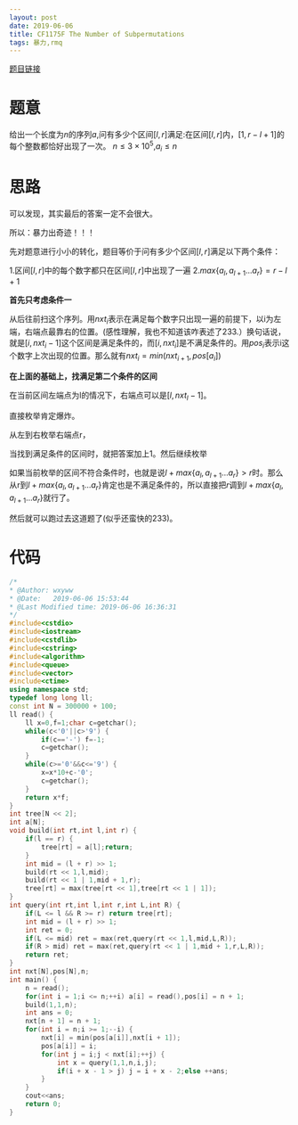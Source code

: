 ```yaml
---
layout: post
date: 2019-06-06
title: CF1175F The Number of Subpermutations
tags: 暴力,rmq
---
```


[题目链接](http://codeforces.com/contest/1175/problem/F)

# 题意

给出一个长度为$n$的序列$a$,问有多少个区间$[l,r]$满足:在区间$[l,r]$内，$[1,r-l+1]$的每个整数都恰好出现了一次。
$n \le 3 \times 10 ^ 5$,$a_i \le n$

# 思路

可以发现，其实最后的答案一定不会很大。

所以：暴力出奇迹！！！

先对题意进行小小的转化，题目等价于问有多少个区间$[l,r]$满足以下两个条件：

1.区间$[l,r]$中的每个数字都只在区间$[l,r]$中出现了一遍
2.$max\{a_l,a_{l+1}...a_r\}=r-l + 1$

**首先只考虑条件一**

从后往前扫这个序列。用$nxt_i$表示在满足每个数字只出现一遍的前提下，以i为左端，右端点最靠右的位置。(感性理解，我也不知道该咋表述了233.）换句话说，就是$[i,nxt_i - 1]$这个区间是满足条件的，而$[i,nxt_i]$是不满足条件的。用$pos_i$表示i这个数字上次出现的位置。那么就有$nxt_i = min(nxt_{i+1},pos[a_i])$

**在上面的基础上，找满足第二个条件的区间**

在当前区间左端点为l的情况下，右端点可以是$[l,nxt_l-1]$。

直接枚举肯定爆炸。

从左到右枚举右端点r，

当找到满足条件的区间时，就把答案加上1。然后继续枚举

如果当前枚举的区间不符合条件时，也就是说$l+max\{a_l,a_{l+1}...a_r\} > r$时。那么从r到$l+max\{a_l,a_{l+1}...a_r\}$肯定也是不满足条件的，所以直接把$r$调到$l+max\{a_l,a_{l+1}...a_r\}$就行了。

然后就可以跑过去这道题了(似乎还蛮快的233)。

# 代码
```cpp
/*
* @Author: wxyww
* @Date:   2019-06-06 15:53:44
* @Last Modified time: 2019-06-06 16:36:31
*/
#include<cstdio>
#include<iostream>
#include<cstdlib>
#include<cstring>
#include<algorithm>
#include<queue>
#include<vector>
#include<ctime>
using namespace std;
typedef long long ll;
const int N = 300000 + 100;
ll read() {
	ll x=0,f=1;char c=getchar();
	while(c<'0'||c>'9') {
		if(c=='-') f=-1;
		c=getchar();
	}
	while(c>='0'&&c<='9') {
		x=x*10+c-'0';
		c=getchar();
	}
	return x*f;
}
int tree[N << 2];
int a[N];
void build(int rt,int l,int r) {
	if(l == r) {
		tree[rt] = a[l];return;
	}
	int mid = (l + r) >> 1;
	build(rt << 1,l,mid);
	build(rt << 1 | 1,mid + 1,r);
	tree[rt] = max(tree[rt << 1],tree[rt << 1 | 1]);
}
int query(int rt,int l,int r,int L,int R) {
	if(L <= l && R >= r) return tree[rt];
	int mid = (l + r) >> 1;
	int ret = 0;
	if(L <= mid) ret = max(ret,query(rt << 1,l,mid,L,R));
	if(R > mid) ret = max(ret,query(rt << 1 | 1,mid + 1,r,L,R));
	return ret;
}
int nxt[N],pos[N],n;
int main() {
	n = read();
	for(int i = 1;i <= n;++i) a[i] = read(),pos[i] = n + 1;
	build(1,1,n);
	int ans = 0;
	nxt[n + 1] = n + 1;
	for(int i = n;i >= 1;--i) {
		nxt[i] = min(pos[a[i]],nxt[i + 1]);
		pos[a[i]] = i;
		for(int j = i;j < nxt[i];++j) {
			int x = query(1,1,n,i,j);
			if(i + x - 1 > j) j = i + x - 2;else ++ans;
		}
	}
	cout<<ans;
	return 0;
}
```